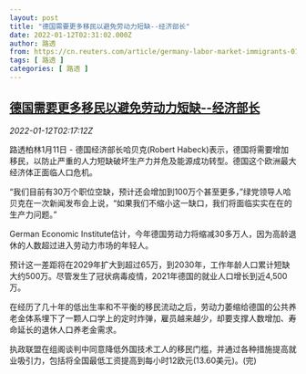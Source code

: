 ```yaml
---
layout: post
title: "德国需要更多移民以避免劳动力短缺--经济部长"
date: 2022-01-12T02:31:02.000Z
author: 路透
from: https://cn.reuters.com/article/germany-labor-market-immigrants-0112-idCNKBS2JM04V
tags: [ 路透 ]
categories: [ 路透 ]
---
```

<!--1641954662000-->
[德国需要更多移民以避免劳动力短缺--经济部长](https://cn.reuters.com/article/germany-labor-market-immigrants-0112-idCNKBS2JM04V)
------

<div>
<div><i>2022-01-12T02:17:12Z</i></div><p>路透柏林1月11日 - 德国经济部长哈贝克(Robert Habeck)表示，德国将需要增加移民，以防止严重的人力短缺破坏生产力并危及能源成功转型。德国这个欧洲最大经济体正面临人口危机。</p><p>“我们目前有30万个职位空缺，预计还会增加到100万个甚至更多，”绿党领导人哈贝克在一次新闻发布会上说，“如果我们不缩小这一缺口，我们将面临实实在在的生产力问题。”</p><p>German Economic Institute估计，今年德国劳动力将缩减30多万人，因为高龄退休的人数超过进入劳动力市场的年轻人。</p><p>预计这一差距将在2029年扩大到超过65万，到2030年，工作年龄人口累计短缺大约500万。尽管发生了冠状病毒疫情，2021年德国的就业人口增长到近4,500万。</p><p>在经历了几十年的低出生率和不平衡的移民流动之后，劳动力萎缩给德国的公共养老金体系埋下了一颗人口学上的定时炸弹，雇员越来越少，却要支撑人数增加、寿命延长的退休人口养老金需求。</p><p>执政联盟在组阁谈判中同意降低外国技术工人的移民门槛，并通过各种措施提高就业吸引力，包括将全国最低工资提高到每小时12欧元(13.60美元)。(完)</p>
</div>
